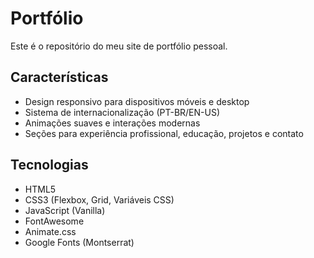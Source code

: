 # Portfólio

Este é o repositório do meu site de portfólio pessoal.

## Características

- Design responsivo para dispositivos móveis e desktop
- Sistema de internacionalização (PT-BR/EN-US)
- Animações suaves e interações modernas
- Seções para experiência profissional, educação, projetos e contato

## Tecnologias

- HTML5
- CSS3 (Flexbox, Grid, Variáveis CSS)
- JavaScript (Vanilla)
- FontAwesome
- Animate.css
- Google Fonts (Montserrat)

  
